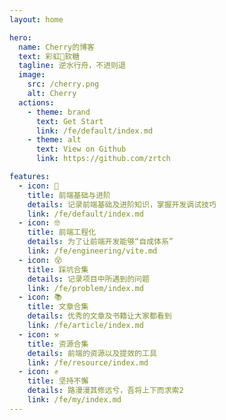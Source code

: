```yaml
---
layout: home

hero:
  name: Cherry的博客
  text: 彩虹🌈软糖
  tagline: 逆水行舟，不进则退
  image:
    src: /cherry.png
    alt: Cherry
  actions:
    - theme: brand
      text: Get Start
      link: /fe/default/index.md
    - theme: alt
      text: View on Github
      link: https://github.com/zrtch

features:
  - icon: 🤨
    title: 前端基础与进阶
    details: 记录前端基础及进阶知识，掌握开发调试技巧
    link: /fe/default/index.md
  - icon: 🤓
    title: 前端工程化
    details: 为了让前端开发能够“自成体系”
    link: /fe/engineering/vite.md
  - icon: 😵
    title: 踩坑合集
    details: 记录项目中所遇到的问题
    link: /fe/problem/index.md
  - icon: 📚︎
    title: 文章合集
    details: 优秀的文章及书籍让大家都看到
    link: /fe/article/index.md
  - icon: ⚒
    title: 资源合集
    details: 前端的资源以及提效的工具
    link: /fe/resource/index.md
  - icon: ✊
    title: 坚持不懈
    details: 路漫漫其修远兮，吾将上下而求索2
    link: /fe/my/index.md
---
```

